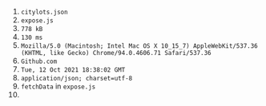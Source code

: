 1. ```citylots.json```
2. ```expose.js```
3. ```778 kB```
4. ```130 ms```
5. ```Mozilla/5.0 (Macintosh; Intel Mac OS X 10_15_7) AppleWebKit/537.36 (KHTML, like Gecko) Chrome/94.0.4606.71 Safari/537.36```
6. ```Github.com```
7. ```Tue, 12 Oct 2021 18:38:02 GMT```
8. ```application/json; charset=utf-8```
9. ```fetchData``` in ```expose.js```
10. 